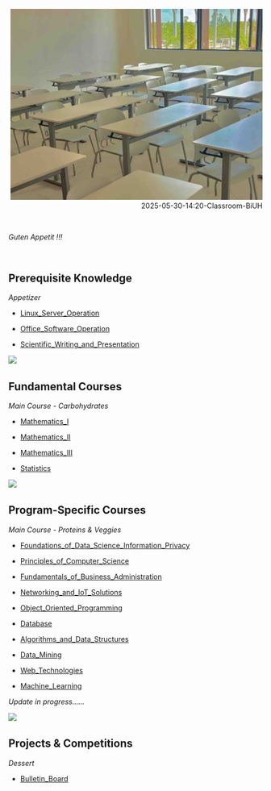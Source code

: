 
<p align="right">
  <img src="/img/20250530_class_room_small.jpg" width="500">
  <br>
  2025-05-30-14:20-Classroom-BiUH
</p>


<br>

*Guten Appetit !!!*

<br>


## Prerequisite Knowledge

*Appetizer*

- [Linux_Server_Operation](Linux_Server_Operation)

- [Office_Software_Operation](Office_Software_Operation)

- [Scientific_Writing_and_Presentation](Scientific_Writing_and_Presentation)

<img src="https://fzhang.bioinfo-lab.com/img/white.png" height="20">


## Fundamental Courses

*Main Course - Carbohydrates*

- [Mathematics_I](Mathematics_I)

- [Mathematics_II](Mathematics_II)

- [Mathematics_III](Mathematics_III)

- [Statistics](Statistics)

<img src="https://fzhang.bioinfo-lab.com/img/white.png" height="20">


## Program-Specific Courses

*Main Course - Proteins & Veggies*

- [Foundations_of_Data_Science_Information_Privacy](Foundations_of_Data_Science_Information_Privacy)

- [Principles_of_Computer_Science](Principles_of_Computer_Science)

- [Fundamentals_of_Business_Administration](Fundamentals_of_Business_Administration)

- [Networking_and_IoT_Solutions](Networking_and_IoT_Solutions)

- [Object_Oriented_Programming](Object_Oriented_Programming)

- [Database](Database)

- [Algorithms_and_Data_Structures](Algorithms_and_Data_Structures)

- [Data_Mining](Data_Mining)

- [Web_Technologies](Web_Technologies)

- [Machine_Learning](Machine_Learning)

*Update in progress......*

<img src="https://fzhang.bioinfo-lab.com/img/white.png" height="20">


## Projects & Competitions

*Dessert*

- [Bulletin_Board](Bulletin_Board)








<br><br><br><br><br>
<br><br><br><br><br>
<br><br><br><br><br>
<br><br><br><br><br>
<br><br><br><br><br>


